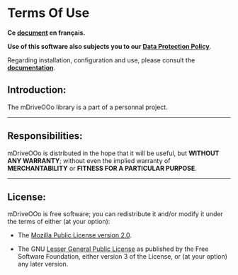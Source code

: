 # Terms Of Use

**Ce [document][2] en français.**

**Use of this software also subjects you to our [Data Protection Policy][3]**.

Regarding installation, configuration and use,
please consult the **[documentation][4]**.

## Introduction:

The mDriveOOo library is a part of a personnal project.

___
## Responsibilities:

mDriveOOo is distributed in the hope that it will be useful,
but **WITHOUT ANY WARRANTY**; without even the implied warranty of
**MERCHANTABILITY** or **FITNESS FOR A PARTICULAR PURPOSE**.

___
## License:

mDriveOOo is free software; you can redistribute it and/or
modify it under the terms of either (at your option):

- The [Mozilla Public License version 2.0][5].

- The GNU [Lesser General Public License][6] as published by the Free Software
Foundation, either version 3 of the License, or (at your option) any later version.

[1]: <https://prrvchr.github.io/mDriveOOo/img/mDriveOOo.png>
[2]: <https://prrvchr.github.io/mDriveOOo/source/mDriveOOo/registration/TermsOfUse_fr>
[3]: <https://prrvchr.github.io/mDriveOOo/source/mDriveOOo/registration/PrivacyPolicy_en>
[4]: <https://prrvchr.github.io/mDriveOOo/>
[5]: <http://mozilla.org/MPL/2.0/>
[6]: <http://www.gnu.org/licenses/lgpl-3.0.html>
